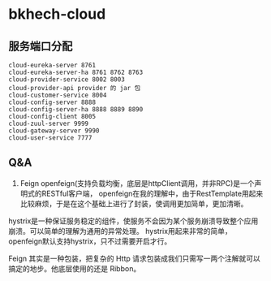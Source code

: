# bkhech-cloud

## 服务端口分配
```text
cloud-eureka-server 8761
cloud-eureka-server-ha 8761 8762 8763
cloud-provider-service 8002 8003
cloud-provider-api provider 的 jar 包
cloud-customer-service 8004
cloud-config-server 8888
cloud-config-server-ha 8888 8889 8890
cloud-config-client 8005
cloud-zuul-server 9999
cloud-gateway-server 9990
cloud-user-service 7777
```

## Q&A
1. Feign
openfeign(支持负载均衡，底层是httpClient调用，并非RPC)是一个声明式的RESTful客户端，
openfeign在我的理解中，由于RestTemplate用起来比较麻烦，于是在这个基础上进行了封装，使调用更加简单，更加清晰。

hystrix是一种保证服务稳定的组件，使服务不会因为某个服务崩溃导致整个应用崩溃。可以简单的理解为通用的异常处理。
hystrix用起来非常的简单，openfeign默认支持hystrix，只不过需要开启才行。

Feign 其实是一种包装，把复杂的 Http 请求包装成我们只需写一两个注解就可以搞定的地步。他底层使用的还是 Ribbon。
